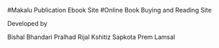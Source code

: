 #Makalu Publication Ebook Site
#Online Book Buying and Reading Site



<p>Developed by</p>
Bishal Bhandari
Pralhad Rijal
Kshitiz Sapkota
Prem Lamsal


